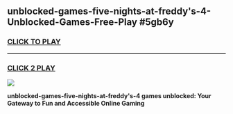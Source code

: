 
## unblocked-games-five-nights-at-freddy's-4-Unblocked-Games-Free-Play #5gb6y
<h3>
<a href="https://us.freeplayer.one?title=unblocked-games-five-nights-at-freddy's-4&ref=9M">CLICK TO PLAY</a></h3>
<hr>

<h3>
<a href="https://us.freeplayer.one?title=unblocked-games-five-nights-at-freddy's-4&ref=9M">CLICK 2 PLAY</a>
  
</h3>

<a href="https://us.freeplayer.one?title=unblocked-games-five-nights-at-freddy's-4&ref=9M"><img src="https://clearcache.store/games.png"></a>


**unblocked-games-five-nights-at-freddy's-4 games unblocked: Your Gateway to Fun and Accessible Online Gaming**
